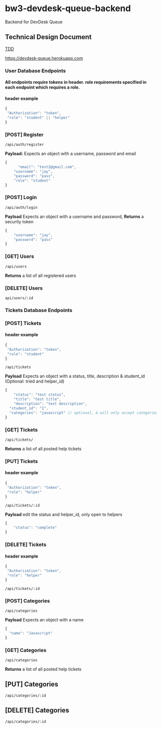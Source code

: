 # bw3-devdesk-queue-backend
Backend for DevDesk Queue

## Technical Design Document
[TDD](https://docs.google.com/document/d/1NNdDonJhEtS1wGPb88NQR7Fg2C0gkBwX51sXeloip68/edit#)


https://devdesk-queue.herokuapp.com





### User Database Endpoints 

#### All endpoints require tokens in header. role requirements specified in each endpoint which requires a role.

#### header example 

 ```js 
{
  "Authorization": "token",
  "role": "student" || "helper"
}
```

 ### [POST] Register
 
 `/api/auth/register` 

 **Payload:** Expects an object with a username, password and email 

```js
{
	  "email": "test2@gmail.com",
    "username": "jay",
    "password": "pass",
    "role": "student"
}
```

### [POST] Login

`/api/auth/login`

**Payload** Expects an object with a username and password, **Returns** a security token

```js 
{
    "username": "jay",
    "password": "pass"
}
```

### [GET] Users

`/api/users`

**Returns** a list of all registered users  

### [DELETE] Users

`api/users/:id`

### Tickets Database Endpoints 

### [POST] Tickets

#### header example 

 ```js 
{
  "Authorization": "token",
  "role": "student"
}
```

`/api/tickets` 

**Payload** Expects an object with a status, title, description & student_id (Optional: tried and helper_id) 

```js 
{
	"status": "test status",
	"title": "test title",
	"description": "test description",
  "student_id": "1",
  "categories": "javascript" // optional, & will only accept categories in the categories table
}
```

 ### [GET] Tickets
 
 `/api/tickets/`  
 
 **Returns** a list of all posted help tickets 

 ### [PUT] Tickets

#### header example 

 ```js 
{
  "Authorization": "token",
  "role": "helper"
}
```

`/api/tickets/:id`  

**Payload** edit the status and helper_id, only open to helpers

```js 
{
	"status": "complete"
}
```

### [DELETE] Tickets

#### header example 

 ```js 
{
  "Authorization": "token",
  "role": "helper"
}
```

`/api/tickets/:id` 


### [POST] Categories

`/api/categories` 

**Payload** Expects an object with a name

```js 
{
  "name": "Javascript"
}
```

 ### [GET] Categories
 
 `/api/categories`  
 
 **Returns** a list of all posted help tickets 

## [PUT] Categories 

`/api/categories/:id`


## [DELETE] Categories 

`/api/categories/:id`